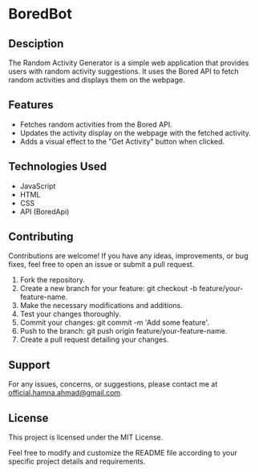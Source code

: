 # BoredBot

## Desciption

The Random Activity Generator is a simple web application that provides users with random activity suggestions. It uses the Bored API to fetch random activities and displays them on the webpage.

## Features
- Fetches random activities from the Bored API.
- Updates the activity display on the webpage with the fetched activity.
- Adds a visual effect to the "Get Activity" button when clicked.

## Technologies Used
- JavaScript
- HTML
- CSS
- API (BoredApi)

## Contributing
Contributions are welcome! If you have any ideas, improvements, or bug fixes, feel free to open an issue or submit a pull request.

1. Fork the repository.
2. Create a new branch for your feature: git checkout -b feature/your-feature-name.
3. Make the necessary modifications and additions.
4. Test your changes thoroughly.
5. Commit your changes: git commit -m 'Add some feature'.
6. Push to the branch: git push origin feature/your-feature-name.
7. Create a pull request detailing your changes.

## Support
For any issues, concerns, or suggestions, please contact me at official.hamna.ahmad@gmail.com.

## License 
This project is licensed under the MIT License.

Feel free to modify and customize the README file according to your specific project details and requirements.
